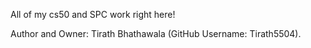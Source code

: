 All of my cs50 and SPC work right here!

Author and Owner: Tirath Bhathawala (GitHub Username: Tirath5504).
